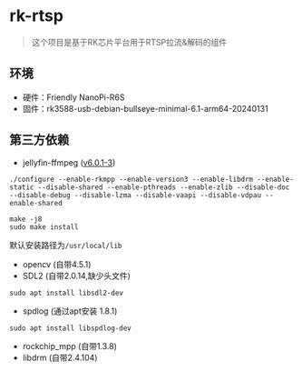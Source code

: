 # rk-rtsp
> 这个项目是基于RK芯片平台用于RTSP拉流&解码的组件

## 环境
- 硬件：Friendly NanoPi-R6S
- 固件：rk3588-usb-debian-bullseye-minimal-6.1-arm64-20240131

## 第三方依赖

- jellyfin-ffmpeg ([v6.0.1-3](https://github.com/jellyfin/jellyfin-ffmpeg/releases/tag/v6.0.1-3))
```shell
./configure --enable-rkmpp --enable-version3 --enable-libdrm --enable-static --disable-shared --enable-pthreads --enable-zlib --disable-doc --disable-debug --disable-lzma --disable-vaapi --disable-vdpau --enable-shared

make -j8
sudo make install
```
默认安装路径为`/usr/local/lib`

- opencv (自带4.5.1)
- SDL2 (自带2.0.14,缺少头文件)
```shell
sudo apt install libsdl2-dev
```

- spdlog (通过apt安装 1.8.1)
```shell
sudo apt install libspdlog-dev
```

- rockchip_mpp (自带1.3.8)
- libdrm (自带2.4.104)

